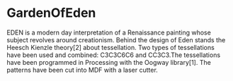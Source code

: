 # GardenOfEden
EDEN is a modern day interpretation of a Renaissance painting whose subject revolves around creationism. Behind the design of Eden stands the Heesch Kienzle theory[2] about tessellation. Two types of tessellations have been used and combined: C3C3C6C6 and CC3C3.The tessellations have been programmed in Processing with the Oogway library[1]. The patterns have been cut into MDF with a laser cutter. 
